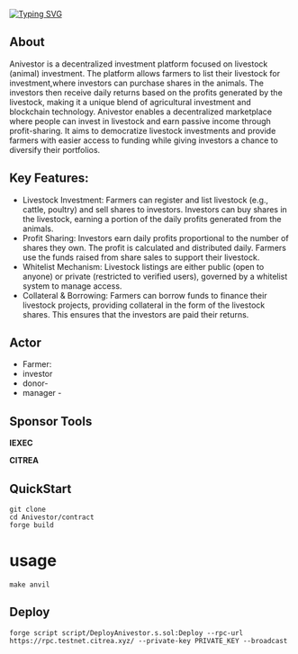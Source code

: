 <a href="https://git.io/typing-svg"><img src="https://readme-typing-svg.herokuapp.com?font=Fira+Code&weight=900&size=44&pause=1000&color=80F75A&background=FFE9F800&center=true&width=435&lines=ANIVESTOR" alt="Typing SVG" /></a>

## About
Anivestor is a decentralized investment platform focused on livestock (animal) investment. The platform allows farmers to list their livestock for investment,where investors can purchase shares in the animals. 
The investors then receive daily returns based on the profits generated by the livestock, making it a unique blend of agricultural investment and blockchain technology.
Anivestor enables a decentralized marketplace where people can invest in livestock and earn passive income through profit-sharing.
It aims to democratize livestock investments and provide farmers with easier access to funding while giving investors a chance to diversify their portfolios.

## Key Features:
- Livestock Investment:
Farmers can register and list livestock (e.g., cattle, poultry) and sell shares to investors.
Investors can buy shares in the livestock, earning a portion of the daily profits generated from the animals.
- Profit Sharing:
Investors earn daily profits proportional to the number of shares they own. The profit is calculated and distributed daily.
Farmers use the funds raised from share sales to support their livestock.
- Whitelist Mechanism:
Livestock listings are either public (open to anyone) or private (restricted to verified users), governed by a whitelist system to manage access.
- Collateral & Borrowing:
Farmers can borrow funds to finance their livestock projects, providing collateral in the form of the livestock shares. This ensures that the investors are paid their returns.

## Actor
- Farmer:
- investor
- donor-
- manager -

## Sponsor Tools 
**IEXEC**

**CITREA**

## QuickStart

```
git clone
cd Anivestor/contract
forge build

```
# usage
```
make anvil
```

## Deploy
```
forge script script/DeployAnivestor.s.sol:Deploy --rpc-url https://rpc.testnet.citrea.xyz/ --private-key PRIVATE_KEY --broadcast

```

